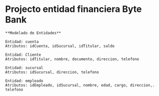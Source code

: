 # Projecto entidad financiera Byte Bank

    **Modelado de Entidades**
	
    Entidad: cuenta
	Atributos: idCuenta, idSucursal, idTitular, saldo

    Entidad: Cliente
    Atributos: idTitular, nombre, documento, direccion, telefono

    Entidad: sucursal
    Atributos: idSucursal, direccion, telefono

    Entidad: empleado
    Atributos: idEmpleado, idSucursal, nombre, edad, cargo, direccion,. telefono

